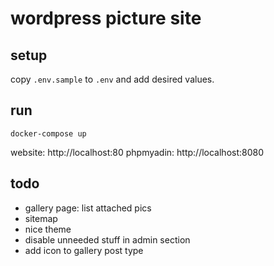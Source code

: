 # wordpress picture site

## setup

copy `.env.sample` to `.env` and add desired values.

## run

`docker-compose up`


website: http://localhost:80
phpmyadin: http://localhost:8080


## todo

- gallery page: list attached pics
- sitemap
- nice theme
- disable unneeded stuff in admin section
- add icon to gallery post type